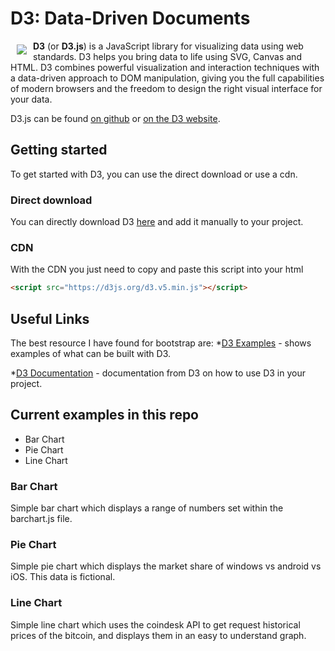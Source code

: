 # D3: Data-Driven Documents

<a href="https://d3js.org"><img src="https://d3js.org/logo.svg" align="left" hspace="10" vspace="6"></a>

**D3** (or **D3.js**) is a JavaScript library for visualizing data using web standards. D3 helps you bring data to life using SVG, Canvas and HTML. D3 combines powerful visualization and interaction techniques with a data-driven approach to DOM manipulation, giving you the full capabilities of modern browsers and the freedom to design the right visual interface for your data.

D3.js can be found [on github](https://github.com/d3/d3) or [on the D3 website](https://d3js.org).

## Getting started

To get started with D3, you can use the direct download or use a cdn.

### Direct download

You can directly download D3 [here]() and add it manually to your project.

### CDN

With the CDN you just need to copy and paste this script into your html

```html
<script src="https://d3js.org/d3.v5.min.js"></script>
```

## Useful Links

The best resource I have found for bootstrap are:
*[D3 Examples](https://github.com/d3/d3/wiki/Gallery) - shows examples of what can be built with D3.

*[D3 Documentation](https://github.com/d3/d3/wiki) - documentation from D3 on how to use D3 in your project.

## Current examples in this repo
* Bar Chart
* Pie Chart
* Line Chart

### Bar Chart

Simple bar chart which displays a range of numbers set within the barchart.js file.

### Pie Chart

Simple pie chart which displays the market share of windows vs android vs iOS. This data is fictional.

### Line Chart

Simple line chart which uses the coindesk API to get request historical prices of the bitcoin, and displays them in an easy to understand graph.
